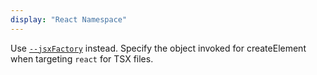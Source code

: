 ```yaml
---
display: "React Namespace"
---
```


Use [`--jsxFactory`](#jsxFactory) instead. Specify the object invoked for createElement when targeting `react` for TSX files.
